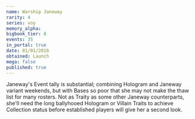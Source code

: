 ```yaml
---
name: Warship Janeway
rarity: 4
series: voy
memory_alpha:
bigbook_tier: 8
events: 35
in_portal: true
date: 01/01/2016
obtained: Launch
mega: false
published: true
---
```


Janeway's Event tally is substantial; combining Hologram and Janeway variant weekends, but with Bases so poor that she may not make the thaw list for many rosters. Not as Traity as some other Janeway counterparts, she'll need the long ballyhooed Hologram or Villain Traits to achieve Collection status before established players will give her a second look.
